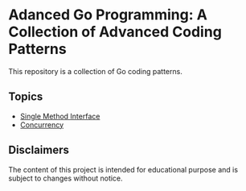 # Adanced Go Programming: A Collection of Advanced Coding Patterns

This repository is a collection of Go coding patterns.

## Topics

* [Single Method Interface](./docs/single-interface.md)
* [Concurrency](./docs/concurrent.md)

## Disclaimers

The content of this project is intended for educational purpose and is subject to changes without notice.
